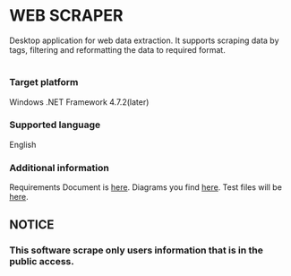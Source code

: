 # WEB SCRAPER
Desktop application for web data extraction. It supports scraping data by tags, filtering and 
reformatting the data to required format.
# 

### Target platform ### 
Windows .NET Framework 4.7.2(later)

### Supported language ###
English

### Additional information ###
Requirements Document is [here](https://github.com/AleksCiares/W-S/blob/master/Requirements%20Document.md).
Diagrams you find [here](https://github.com/AleksCiares/W-S/tree/master/Diagrams).
Test files will be [here](https://github.com/AleksCiares/W-S/tree/master/Test).

## NOTICE ##
### This software scrape only users information that is in the public access.

